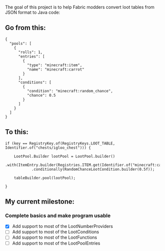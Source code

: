 The goal of this project is to help Fabric modders convert loot tables from JSON format to Java code:

## Go from this:

    {
      "pools": [
        {
          "rolls": 1,
          "entries": [
            {
              "type": "minecraft:item",
              "name": "minecraft:carrot"
            }
          ],
          "conditions": [
            {
              "condition": "minecraft:random_chance",
              "chance": 0.5
            }
          ]
        }
      ]
    }

## To this:

    if (key == RegistryKey.of(RegistryKeys.LOOT_TABLE, Identifier.of("chests/igloo_chest"))) {
    
        LootPool.Builder lootPool = LootPool.builder()
                .with(ItemEntry.builder(Registries.ITEM.get(Identifier.of("minecraft:carrot"))))
                .conditionally(RandomChanceLootCondition.builder(0.5f));
    
        tableBuilder.pool(lootPool);
    
    }

## My current milestone:

### Complete basics and make program usable

- [x] Add support to most of the LootNumberProviders
- [ ] Add support to most of the LootConditions
- [ ] Add support to most of the LootFunctions
- [ ] Add support to most of the LootPoolEntries
